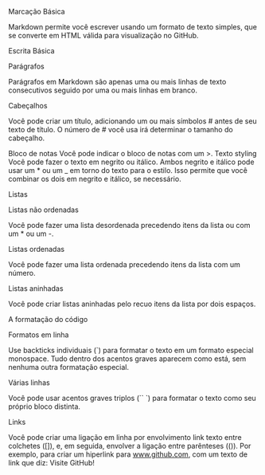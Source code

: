 Marcação Básica 

Markdown permite você escrever usando um formato de texto simples, que se converte em HTML válida para visualização no GitHub.

Escrita Básica

Parágrafos

Parágrafos em Markdown são apenas uma ou mais linhas de texto consecutivos seguido por uma ou mais linhas em branco.

Cabeçalhos

Você pode criar um título, adicionando um ou mais símbolos # antes de seu texto de título. O número de # você usa irá determinar o tamanho do cabeçalho.

Bloco de notas
Você pode indicar o bloco de notas com um >.
Texto styling
Você pode fazer o texto em negrito ou itálico. 
Ambos negrito e itálico pode usar um * ou um _ em torno do texto para o estilo. Isso permite que você combinar os dois em negrito e itálico, se necessário.

Listas

Listas não ordenadas

Você pode fazer uma lista desordenada precedendo itens da lista ou com um * ou um -.

Listas ordenadas

Você pode fazer uma lista ordenada precedendo itens da lista com um número.

Listas aninhadas

Você pode criar listas aninhadas pelo recuo itens da lista por dois espaços.


A formatação do código

Formatos em linha

Use backticks individuais (`) para formatar o texto em um formato especial monospace. Tudo dentro dos acentos graves aparecem como está, sem nenhuma outra formatação especial.

Várias linhas

Você pode usar acentos graves triplos (`` `) para formatar o texto como seu próprio bloco distinta.

Links

Você pode criar uma ligação em linha por envolvimento link texto entre colchetes ([]), e, em seguida, envolver a ligação entre parênteses (()).
Por exemplo, para criar um hiperlink para www.github.com, com um texto de link que diz: Visite GitHub!



